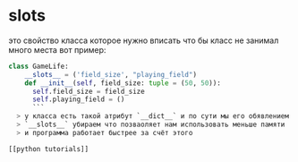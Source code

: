 # __slots__
это свойство класса которое нужно вписать что бы класс не занимал много места
вот пример:
```python
class GameLife:  
    __slots__ = ('field_size', "playing_field")  
    def __init__(self, field_size: tuple = (50, 50)):  
	  self.field_size = field_size  
	  self.playing_field = ()
      ```
  > у класса есть такой атрибут `__dict__` и по сути мы его обявлением 
  > `__slots__` убираем что позваоляет нам использовать меньше памяти
  > и программа работает быстрее за счёт этого

[[python tutorials]]